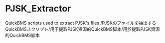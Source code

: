 # PJSK_Extractor
QuickBMS scripts used to extract PJSK's files /PJSKのファイルを抽出するQuickBMSスクリプト/用于提取PJSK资源的QuickBMS脚本/用於提取PJSK資源的QuickBMS腳本
